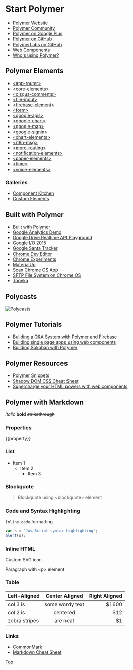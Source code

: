 # Start Polymer

- [Polymer Website](https://www.polymer-project.org)
- [Polymer Community](https://plus.google.com/communities/115626364525706131031)
- [Polymer on Google Plus](https://plus.google.com/+PolymerProject/posts)
- [Polymer on GitHub](https://github.com/polymer)
- [PolymerLabs on GitHub](https://github.com/polymerlabs)
- [Web Components](http://webcomponents.org)
- [Who's using Polymer?](https://github.com/Polymer/polymer/wiki/Who's-using-Polymer%3F)

## Polymer Elements

- [&lt;app-router&gt;](https://github.com/erikringsmuth/app-router)
- [&lt;core-elements&gt;](https://www.polymer-project.org/docs/elements/core-elements.html)
- [&lt;disqus-comments&gt;](https://github.com/divshot/disqus-comments)
- [&lt;file-input&gt;](https://github.com/rnicholus/file-input)
- [&lt;firebase-element&gt;](https://github.com/Polymer/firebase-element)
- [&lt;form&gt;](https://github.com/rnicholus/ajax-form)
- [&lt;google-apis&gt;](https://github.com/GoogleWebComponents/google-apis)
- [&lt;google-chart&gt;](https://github.com/GoogleWebComponents/google-chart)
- [&lt;google-map&gt;](https://github.com/GoogleWebComponents/google-map)
- [&lt;google-signin&gt;](https://github.com/GoogleWebComponents/google-signin)
- [&lt;chart-elements&gt;](https://github.com/robdodson/chart-elements)
- [&lt;i18n-msg&gt;](https://github.com/ebidel/i18n-msg)
- [&lt;more-routing&gt;](https://github.com/Polymore/more-routing)
- [&lt;notification-elements&gt;](http://mateusortiz.com/notification-elements/)
- [&lt;paper-elements&gt;](https://www.polymer-project.org/docs/elements/paper-elements.html)
- [&lt;time&gt;](https://github.com/github/time-elements)
- [&lt;voice-elements&gt;](http://zenorocha.github.io/voice-elements/)

### Galleries

- [Component Kitchen](http://component.kitchen)
- [Custom Elements](http://customelements.io)

## Built with Polymer

- [Built with Polymer](http://builtwithpolymer.org)
- [Google Analytics Demo](https://ga-dev-tools.appspot.com/polymer-elements/)
- [Google Drive Realtime API Playground](https://github.com/googledrive/realtime-playground)
- [Google I/O 2015](https://events.google.com/io2015)
- [Google Santa Tracker](https://santatracker.google.com)
- [Chrome Dev Editor](https://github.com/dart-lang/chromedeveditor)
- [Chrome Experiments](http://www.chromeexperiments.com)
- [MaterialUp](http://www.materialup.com)
- [Scan Chrome OS App](https://github.com/beaufortfrancois/scan-chrome-app)
- [SFTP File System on Chrome OS](https://github.com/yoichiro/chromeos-filesystem-sftp)
- [Topeka](https://polymer-topeka.appspot.com)

## Polycasts

[![Polycasts](http://img.youtube.com/vi/jrt7sMq9lO0/0.jpg)](https://www.youtube.com/watch?v=jrt7sMq9lO0&index=1&list=PLOU2XLYxmsII5c3Mgw6fNYCzaWrsM3sMN)

## Polymer Tutorials

- [Building a Q&A System with Polymer and Firebase](https://divshot.com/blog/web-components/building-a-qa-system-with-polymer-and-firebase/)
- [Building single page apps using web components](https://www.polymer-project.org/articles/spa.html)
- [Building Sokoban with Polymer](http://www.sitepoint.com/building-sokoban-polymer/)

## Polymer Resources

- [Polymer Snippets](https://github.com/PolymerLabs/polymer-patterns)
- [Shadow DOM CSS Cheat Sheet](http://robdodson.me/shadow-dom-css-cheat-sheet/)
- [Supercharge your HTML powers with web components](http://component.kitchen/tutorial)

## Polymer with Markdown

*italic* **bold** ~~strikethrough~~

### Properties

{{property}}

### List

- Item 1
  - Item 2
     - Item 3

### Blockquote

> Blockquote using &lt;blockquote&gt; element

### Code and Syntax Highlighting

`Inline code` formatting

<!-- Only for demo, you can use "bower install highlightjs --save" -->
<link rel="stylesheet" href="//cdnjs.cloudflare.com/ajax/libs/highlight.js/8.4/styles/github.min.css">

```js
var s = "JavaScript syntax highlighting";
alert(s);
```

### Inline HTML

Custom SVG icon <core-icon icon="custom-icons:markdown"></core-icon>

<p>Paragraph with &lt;p&gt; element</p>

### Table

| Left-Aligned  | Center Aligned  | Right Aligned |
| :------------ |:---------------:| -----:|
| col 3 is      | some wordy text | $1600 |
| col 2 is      | centered        |   $12 |
| zebra stripes | are neat        |    $1 |

### Links

- [CommonMark](http://commonmark.org)
- [Markdown Cheat Sheet](https://gist.github.com/JosefJezek/39674d315b0f518cbb53)


[Top<core-icon icon="expand-less"></core-icon>](#top)
